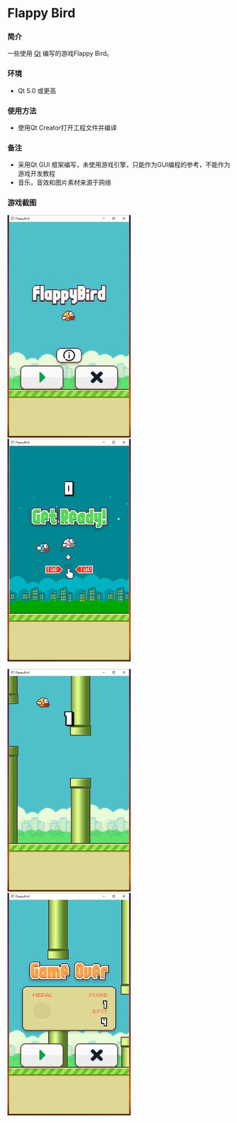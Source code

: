 # Flappy Bird

### 简介

一些使用 [Qt](https://www.qt.io/) 编写的游戏Flappy Bird。

### 环境

* Qt 5.0 或更高

### 使用方法

* 使用Qt Creator打开工程文件并编译

### 备注
* 采用Qt GUI 框架编写，未使用游戏引擎，只能作为GUI编程的参考，不能作为游戏开发教程
* 音乐，音效和图片素材来源于网络

### 游戏截图

![主画面](ScreenShot/FlappyBird1.jpg) ![准备](ScreenShot/FlappyBird2.jpg)

![游戏](ScreenShot/FlappyBird3.jpg) ![游戏结束](ScreenShot/FlappyBird4.jpg)

